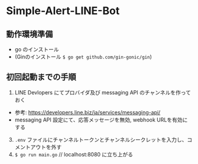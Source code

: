 # Simple-Alert-LINE-Bot
## 動作環境準備
- go のインストール
- (Ginのインストール `$ go get github.com/gin-gonic/gin`)

## 初回起動までの手順
1. LINE Devlopers にてプロバイダ及び messaging API のチャンネルを作っておく
  - 参考: https://developers.line.biz/ja/services/messaging-api/
  - messaging API 設定にて、応答メッセージを無効, webhook URLを有効にする
3. `.env` ファイルにチャンネルトークンとチャンネルシークレットを入力し、コメントアウトを外す
4. `$ go run main.go` // localhost:8080 に立ち上がる
